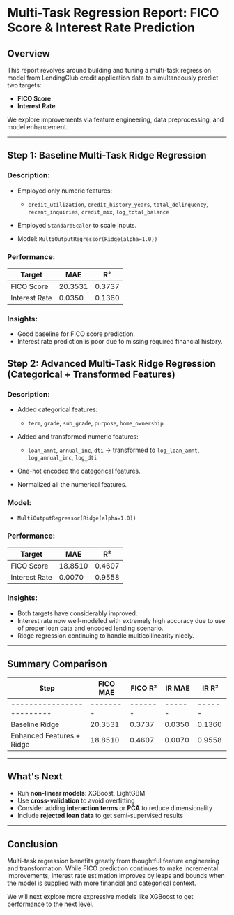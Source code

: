 # Multi-Task Regression Report: FICO Score & Interest Rate Prediction

## Overview

This report revolves around building and tuning a multi-task regression model from LendingClub credit application data to simultaneously predict two targets:

* **FICO Score**
* **Interest Rate**

We explore improvements via feature engineering, data preprocessing, and model enhancement.

---

## Step 1: Baseline Multi-Task Ridge Regression

### Description:

* Employed only numeric features:

  * `credit_utilization`, `credit_history_years`, `total_delinquency`, `recent_inquiries`, `credit_mix`, `log_total_balance`
* Employed `StandardScaler` to scale inputs.
* Model: `MultiOutputRegressor(Ridge(alpha=1.0))`

### Performance:

| Target        | MAE     | R²     |
| ------------- | ------- | ------ |
| FICO Score    | 20.3531 | 0.3737 |
| Interest Rate | 0.0350  | 0.1360 |

### Insights:

* Good baseline for FICO score prediction.
* Interest rate prediction is poor due to missing required financial history.

## Step 2: Advanced Multi-Task Ridge Regression (Categorical + Transformed Features)

### Description:

* Added categorical features:

  * `term`, `grade`, `sub_grade`, `purpose`, `home_ownership`
* Added and transformed numeric features:

  * `loan_amnt`, `annual_inc`, `dti` → transformed to `log_loan_amnt`, `log_annual_inc`, `log_dti`
* One-hot encoded the categorical features.
* Normalized all the numerical features.

### Model:

* `MultiOutputRegressor(Ridge(alpha=1.0))`

### Performance:

| Target        | MAE     | R²     |
| ------------- | ------- | ------ |
| FICO Score    | 18.8510 | 0.4607 |
| Interest Rate | 0.0070  | 0.9558 |

### Insights:

* Both targets have considerably improved.
* Interest rate now well-modeled with extremely high accuracy due to use of proper loan data and encoded lending scenario.
* Ridge regression continuing to handle multicollinearity nicely.

---

## Summary Comparison

| Step                      | FICO MAE | FICO R² | IR MAE | IR R²  |
|---------------------------|----------|---------|--------|--------|
| ------------------------- | -------- | ------- | ------ | ------ |
| Baseline Ridge            | 20.3531  | 0.3737  | 0.0350 | 0.1360 |
| Enhanced Features + Ridge | 18.8510  | 0.4607  | 0.0070 | 0.9558 |

---

## What's Next

* Run **non-linear models**: XGBoost, LightGBM
* Use **cross-validation** to avoid overfitting
* Consider adding **interaction terms** or **PCA** to reduce dimensionality
* Include **rejected loan data** to get semi-supervised results

---

## Conclusion

Multi-task regression benefits greatly from thoughtful feature engineering and transformation. While FICO prediction continues to make incremental improvements, interest rate estimation improves by leaps and bounds when the model is supplied with more financial and categorical context.

We will next explore more expressive models like XGBoost to get performance to the next level.
